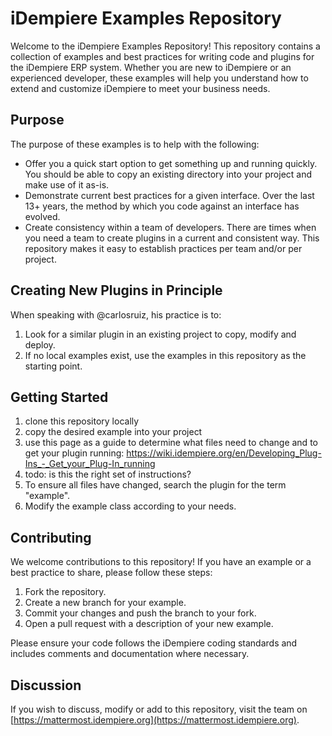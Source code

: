 # iDempiere Examples Repository

Welcome to the iDempiere Examples Repository! This repository contains a collection of examples and best practices for writing code and plugins for the iDempiere ERP system. Whether you are new to iDempiere or an experienced developer, these examples will help you understand how to extend and customize iDempiere to meet your business needs.

## Purpose

The purpose of these examples is to help with the following:

- Offer you a quick start option to get something up and running quickly. You should be able to copy an existing directory into your project and make use of it as-is.
- Demonstrate current best practices for a given interface. Over the last 13+ years, the method by which you code against an interface has evolved.
- Create consistency within a team of developers. There are times when you need a team to create plugins in a current and consistent way. This repository makes it easy to establish practices per team and/or per project.

## Creating New Plugins in Principle
When speaking with @carlosruiz, his practice is to:

1. Look for a similar plugin in an existing project to copy, modify and deploy.
1. If no local examples exist, use the examples in this repository as the starting point. 

## Getting Started
1. clone this repository locally
1. copy the desired example into your project
1. use this page as a guide to determine what files need to change and to get your plugin running: https://wiki.idempiere.org/en/Developing_Plug-Ins_-_Get_your_Plug-In_running
  1. todo: is this the right set of instructions?
1. To ensure all files have changed, search the plugin for the term "example".
1. Modify the example class according to your needs.

## Contributing
We welcome contributions to this repository! If you have an example or a best practice to share, please follow these steps:

1. Fork the repository.
1. Create a new branch for your example.
1. Commit your changes and push the branch to your fork.
1. Open a pull request with a description of your new example.

Please ensure your code follows the iDempiere coding standards and includes comments and documentation where necessary.

## Discussion
If you wish to discuss, modify or add to this repository, visit the team on [https://mattermost.idempiere.org](https://mattermost.idempiere.org).
